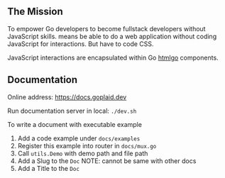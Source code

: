 ## The Mission

To empower Go developers to become fullstack developers without JavaScript skills. means be able to do a web application
without coding JavaScript for interactions. But have to code CSS.

JavaScript interactions are encapsulated within Go [htmlgo](https://github.com/theplant/htmlgo) components.

## Documentation

Online address: <https://docs.goplaid.dev>

Run documentation server in local: `./dev.sh`

To write a document with executable example

1. Add a code example under `docs/examples`
2. Register this example into router in `docs/mux.go`
3. Call `utils.Demo` with demo path and file path
4. Add a Slug to the `Doc` NOTE: cannot be same with other docs
5. Add a Title to the `Doc`
